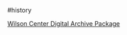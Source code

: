 #history

[Wilson Center Digital Archive Package](https://digitalarchive.readthedocs.io/en/latest/  "Digital Archive")

